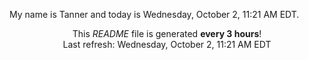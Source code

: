 My name is Tanner and today is Wednesday, October 2, 11:21 AM EDT.

<p align="center">This <i>README</i> file is generated <b>every 3 hours</b>!</br>Last refresh: Wednesday, October 2, 11:21 AM EDT<br /></p>
